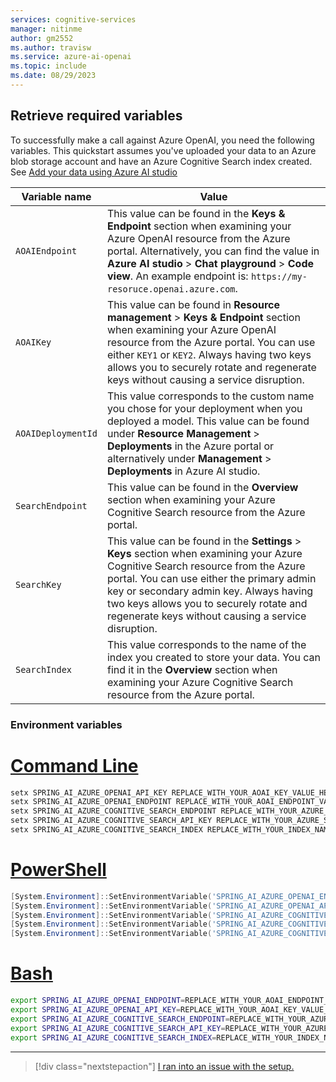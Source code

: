 ```yaml
---
services: cognitive-services
manager: nitinme
author: gm2552
ms.author: travisw
ms.service: azure-ai-openai
ms.topic: include
ms.date: 08/29/2023
---
```


## Retrieve required variables

To successfully make a call against Azure OpenAI, you need the following variables. This quickstart assumes you've uploaded your data to an Azure blob storage account and have an Azure Cognitive Search index created. See [Add your data using Azure AI studio](../use-your-data-quickstart.md?pivots=programming-language-studio)

| Variable name      | Value                                                                                                                                                                                                                                                                                                                     |
|--------------------|---------------------------------------------------------------------------------------------------------------------------------------------------------------------------------------------------------------------------------------------------------------------------------------------------------------------------|
| `AOAIEndpoint`     | This value can be found in the **Keys & Endpoint** section when examining your Azure OpenAI resource from the Azure portal. Alternatively, you can find the value in **Azure AI studio** > **Chat playground** > **Code view**. An example endpoint is: `https://my-resoruce.openai.azure.com`.                           |
| `AOAIKey`          | This value can be found in **Resource management** > **Keys & Endpoint** section when examining your Azure OpenAI resource from the Azure portal. You can use either `KEY1` or `KEY2`. Always having two keys allows you to securely rotate and regenerate keys without causing a service disruption.                     |
| `AOAIDeploymentId` | This value corresponds to the custom name you chose for your deployment when you deployed a model. This value can be found under **Resource Management** > **Deployments** in the Azure portal or alternatively under **Management** > **Deployments** in Azure AI studio.                                                |
| `SearchEndpoint`   | This value can be found in the **Overview** section when examining your Azure Cognitive Search resource from the Azure portal.                                                                                                                                                                                            |
| `SearchKey`        | This value can be found in the **Settings** > **Keys** section when examining your Azure Cognitive Search resource from the Azure portal. You can use either the primary admin key or secondary admin key. Always having two keys allows you to securely rotate and regenerate keys without causing a service disruption. |
| `SearchIndex`      | This value corresponds to the name of the index you created to store your data. You can find it in the **Overview** section when examining your Azure Cognitive Search resource from the Azure portal.                                                                                                                    |

### Environment variables

# [Command Line](#tab/command-line)

```cmd
setx SPRING_AI_AZURE_OPENAI_API_KEY REPLACE_WITH_YOUR_AOAI_KEY_VALUE_HERE
setx SPRING_AI_AZURE_OPENAI_ENDPOINT REPLACE_WITH_YOUR_AOAI_ENDPOINT_VALUE_HERE
setx SPRING_AI_AZURE_COGNITIVE_SEARCH_ENDPOINT REPLACE_WITH_YOUR_AZURE_SEARCH_RESOURCE_VALUE_HERE
setx SPRING_AI_AZURE_COGNITIVE_SEARCH_API_KEY REPLACE_WITH_YOUR_AZURE_SEARCH_RESOURCE_KEY_VALUE_HERE
setx SPRING_AI_AZURE_COGNITIVE_SEARCH_INDEX REPLACE_WITH_YOUR_INDEX_NAME_HERE
```

# [PowerShell](#tab/powershell)

```powershell
[System.Environment]::SetEnvironmentVariable('SPRING_AI_AZURE_OPENAI_ENDPOINT', 'REPLACE_WITH_YOUR_AOAI_ENDPOINT_VALUE_HERE', 'User')
[System.Environment]::SetEnvironmentVariable('SPRING_AI_AZURE_OPENAI_API_KEY', 'REPLACE_WITH_YOUR_AOAI_KEY_VALUE_HERE', 'User')
[System.Environment]::SetEnvironmentVariable('SPRING_AI_AZURE_COGNITIVE_SEARCH_ENDPOINT', 'REPLACE_WITH_YOUR_AZURE_SEARCH_RESOURCE_VALUE_HERE', 'User')
[System.Environment]::SetEnvironmentVariable('SPRING_AI_AZURE_COGNITIVE_SEARCH_API_KEY', 'REPLACE_WITH_YOUR_AZURE_SEARCH_RESOURCE_KEY_VALUE_HERE', 'User')
[System.Environment]::SetEnvironmentVariable('SPRING_AI_AZURE_COGNITIVE_SEARCH_INDEX', 'REPLACE_WITH_YOUR_INDEX_NAME_HERE', 'User')
```

# [Bash](#tab/bash)

```bash
export SPRING_AI_AZURE_OPENAI_ENDPOINT=REPLACE_WITH_YOUR_AOAI_ENDPOINT_VALUE_HERE
export SPRING_AI_AZURE_OPENAI_API_KEY=REPLACE_WITH_YOUR_AOAI_KEY_VALUE_HERE
export SPRING_AI_AZURE_COGNITIVE_SEARCH_ENDPOINT=REPLACE_WITH_YOUR_AZURE_SEARCH_RESOURCE_VALUE_HERE
export SPRING_AI_AZURE_COGNITIVE_SEARCH_API_KEY=REPLACE_WITH_YOUR_AZURE_SEARCH_RESOURCE_KEY_VALUE_HERE
export SPRING_AI_AZURE_COGNITIVE_SEARCH_INDEX=REPLACE_WITH_YOUR_INDEX_NAME_HERE
```

---

> [!div class="nextstepaction"]
> [I ran into an issue with the setup.](https://microsoft.qualtrics.com/jfe/form/SV_0Cl5zkG3CnDjq6O?PLanguage=SPRING&Pillar=AOAI&Product=ownData&Page=quickstart&Section=Set-up)
